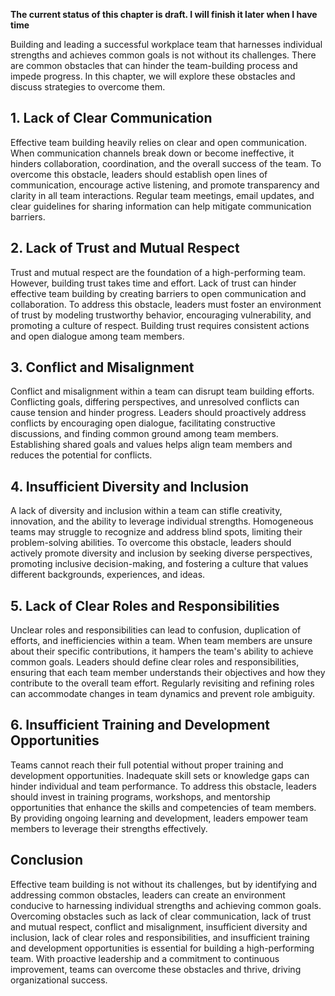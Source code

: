 **The current status of this chapter is draft. I will finish it later when I have time**

Building and leading a successful workplace team that harnesses individual strengths and achieves common goals is not without its challenges. There are common obstacles that can hinder the team-building process and impede progress. In this chapter, we will explore these obstacles and discuss strategies to overcome them.

**1. Lack of Clear Communication**
----------------------------------

Effective team building heavily relies on clear and open communication. When communication channels break down or become ineffective, it hinders collaboration, coordination, and the overall success of the team. To overcome this obstacle, leaders should establish open lines of communication, encourage active listening, and promote transparency and clarity in all team interactions. Regular team meetings, email updates, and clear guidelines for sharing information can help mitigate communication barriers.

**2. Lack of Trust and Mutual Respect**
---------------------------------------

Trust and mutual respect are the foundation of a high-performing team. However, building trust takes time and effort. Lack of trust can hinder effective team building by creating barriers to open communication and collaboration. To address this obstacle, leaders must foster an environment of trust by modeling trustworthy behavior, encouraging vulnerability, and promoting a culture of respect. Building trust requires consistent actions and open dialogue among team members.

**3. Conflict and Misalignment**
--------------------------------

Conflict and misalignment within a team can disrupt team building efforts. Conflicting goals, differing perspectives, and unresolved conflicts can cause tension and hinder progress. Leaders should proactively address conflicts by encouraging open dialogue, facilitating constructive discussions, and finding common ground among team members. Establishing shared goals and values helps align team members and reduces the potential for conflicts.

**4. Insufficient Diversity and Inclusion**
-------------------------------------------

A lack of diversity and inclusion within a team can stifle creativity, innovation, and the ability to leverage individual strengths. Homogeneous teams may struggle to recognize and address blind spots, limiting their problem-solving abilities. To overcome this obstacle, leaders should actively promote diversity and inclusion by seeking diverse perspectives, promoting inclusive decision-making, and fostering a culture that values different backgrounds, experiences, and ideas.

**5. Lack of Clear Roles and Responsibilities**
-----------------------------------------------

Unclear roles and responsibilities can lead to confusion, duplication of efforts, and inefficiencies within a team. When team members are unsure about their specific contributions, it hampers the team's ability to achieve common goals. Leaders should define clear roles and responsibilities, ensuring that each team member understands their objectives and how they contribute to the overall team effort. Regularly revisiting and refining roles can accommodate changes in team dynamics and prevent role ambiguity.

**6. Insufficient Training and Development Opportunities**
----------------------------------------------------------

Teams cannot reach their full potential without proper training and development opportunities. Inadequate skill sets or knowledge gaps can hinder individual and team performance. To address this obstacle, leaders should invest in training programs, workshops, and mentorship opportunities that enhance the skills and competencies of team members. By providing ongoing learning and development, leaders empower team members to leverage their strengths effectively.

**Conclusion**
--------------

Effective team building is not without its challenges, but by identifying and addressing common obstacles, leaders can create an environment conducive to harnessing individual strengths and achieving common goals. Overcoming obstacles such as lack of clear communication, lack of trust and mutual respect, conflict and misalignment, insufficient diversity and inclusion, lack of clear roles and responsibilities, and insufficient training and development opportunities is essential for building a high-performing team. With proactive leadership and a commitment to continuous improvement, teams can overcome these obstacles and thrive, driving organizational success.
